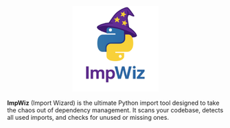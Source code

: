 <div align="center">
<img src="readme_assets/ImpWizLogo.png" alt="ImpWiz Logo" width="200"/>
</div>

**ImpWiz** (Import Wizard) is the ultimate Python import tool designed to take the chaos out of dependency management. It scans your codebase, detects all used imports, and checks for unused or missing ones.

